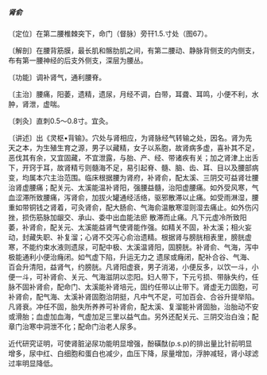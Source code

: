 ##### 肾俞

〔定位〕在第二腰椎棘突下，命门（督脉）旁幵1.5.寸处（图67）。 

〔解剖〕在腰背筋膜，最长肌和髂肋肌之间，有第二腰动、静脉背侧支的内侧支，布有第一腰神经的后支外侧支，深层为腰丛。

〔功能〕调补肾气，通利腰脊。

〔主治〕腰痛，阳萎，遗精，遗尿，月经不调，白带，耳聋、耳鸣，小便不利，水肿，肾泄，虚喘。

〔刺灸〕直刺0.5〜0.8寸。宜灸。

〔讲述〕出《灵枢•背输》。穴处与肾相应，为肾脉经气转输之处，因名。肾为先天之本，为生殖生育之源，男子以藏精，女子以系胞，故肾病多虚，喜补其不足，恶伐其有余，又宜固藏，不宜泄露，与胎、产、经、带诸疾有关；加之肾津上出舌下，开窍于耳，故肾精亏则髓海不足，易引起脊、髓、脑、齿、耳、目以及腰部病变，均属本穴主治范围。临床根据腰为肾府，补肾俞，配太溪、三阴交可益肾壮腰治肾虚腰痛；配关元、太溪能温补肾阳，强腰益髓，治阳虚腰痛。如外受风寒，气血涩滞所致腰痛，泻肾俞，加拔火罐通经活络，驱邪散滞以止痛。如受雨淋湿，腰重如带铜钱之肾着，可灸肾俞，配大肠俞、气海俞温散寒湿则湿去痛止。如外伤闪挫，损伤筋脉加龈交、承山、委中出血能法瘀 散滞而止痛。凡下元虚冷所致阳萎，补肾俞，配关元、太溪能益肾气使肾能作强。如精关不固，补太溪；相火妄动，封藏失职、补复溜；心肾不交泻心俞治遗精。根据肾与膀胱相表里，膀胱虚寒，不能约束水液则遗尿，可配中极、太溪温肾阳，固膀胱。补肾俞、气海，泻中极能通利小便治癃闭。如气虚下陷，升运无力之 遗尿或癃闭，配补合谷、气海、百会升清阳，益肾气，约膀胱。凡肾阳虚衰，男子消渴，小便反多，以饮一斗，小便一斗，可补肾俞、关元、气海滋阴以恋阳。妇人带下，下元亏损、带脉失约，任脉不固补肾俞，配命门、太溪能补肾培元，固约任带以止带下。肾虚无力固胞，可补肾俞，配气海、太溪补肾固胞治阴挺，凡中气不足，可加百会、合谷升提举陷。凡肾衰。冲任不固，胎失所养养可补肾俞，配太溪、复溜能补肾固胎，治胎动不安或滑胎；血虚加血海，气虚加足三里以益气血。另外还配关元、三阴交治白浊；配章门治寒中洞泄不化；配命门治老人尿多。

近代研究证明，可使肾脏泌尿功能明显增强，酚磺酞(p.s.p)的排出量比针前明显增多，尿中红、白细胞和蛋白也减少，血压下降，尿量增加，浮肿减轻，肾小球滤过率明显降低。
